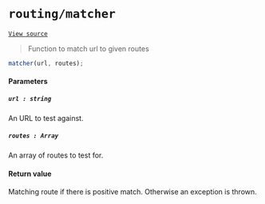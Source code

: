 # `routing/matcher`
[`View source`](../../../src/routing/matcher.js)

> Function to match url to given routes

```js
matcher(url, routes);
```

#### Parameters

##### `url : string`

An URL to test against.

##### `routes : Array`

An array of routes to test for.

#### Return value

Matching route if there is positive match.
Otherwise an exception is thrown.
